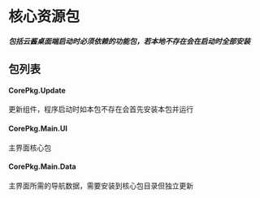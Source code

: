 # 核心资源包
##### 包括云酱桌面端启动时必须依赖的功能包，若本地不存在会在启动时全部安装  


## 包列表
#### CorePkg.Update
更新组件，程序启动时如本包不存在会首先安装本包并运行  
#### CorePkg.Main.UI
主界面核心包
#### CorePkg.Main.Data
主界面所需的导航数据，需要安装到核心包目录但独立更新